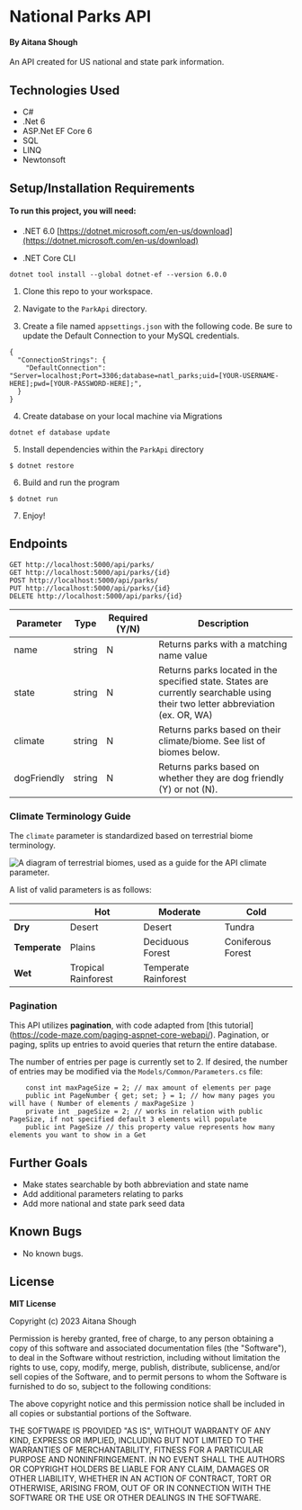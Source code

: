 # National Parks API

#### By Aitana Shough

An API created for US national and state park information.

## Technologies Used

* C#
* .Net 6
* ASP.Net EF Core 6
* SQL
* LINQ
* Newtonsoft

## Setup/Installation Requirements

#### To run this project, you will need:
* .NET 6.0
[https://dotnet.microsoft.com/en-us/download](https://dotnet.microsoft.com/en-us/download)

* .NET Core CLI
```
dotnet tool install --global dotnet-ef --version 6.0.0
```

1. Clone this repo to your workspace.

2. Navigate to the `ParkApi` directory.

3. Create a file named `appsettings.json` with the following code. Be sure to update the Default Connection to your MySQL credentials.
```
{
  "ConnectionStrings": {
    "DefaultConnection": "Server=localhost;Port=3306;database=natl_parks;uid=[YOUR-USERNAME-HERE];pwd=[YOUR-PASSWORD-HERE];",
  }
}
```

4. Create database on your local machine via Migrations
```
dotnet ef database update
```

5. Install dependencies within the `ParkApi` directory
```
$ dotnet restore
````

6. Build and run the program 
 ```
 $ dotnet run
 ```

7. Enjoy!


## Endpoints

```
GET http://localhost:5000/api/parks/
GET http://localhost:5000/api/parks/{id}
POST http://localhost:5000/api/parks/
PUT http://localhost:5000/api/parks/{id}
DELETE http://localhost:5000/api/parks/{id}
```

|Parameter | Type | Required (Y/N) | Description |
|----------|------|----------------|-------------|
|name      |string| N              |Returns parks with a matching name value|
|state     |string| N              |Returns parks located in the specified state. States are currently searchable using their two letter abbreviation (ex. OR, WA)|
|climate   |string| N              |Returns parks based on their climate/biome. See list of biomes below.|
|dogFriendly|string|N              |Returns parks based on whether they are dog friendly (Y) or not (N).|

### Climate Terminology Guide

The `climate` parameter is standardized based on terrestrial biome terminology.

![A diagram of terrestrial biomes, used as a guide for the API climate parameter.](https://pbs.twimg.com/media/FNA1yWyWYAYOjIz?format=jpg&name=900x900 "Terrestrial Biomes")

A list of valid parameters is as follows:

|  |Hot        |Moderate     |Cold                  |
|----------------|-----------|-------------|----------------------|
|**Dry**         |Desert     |Desert      |Tundra                |
|**Temperate**   |Plains  |Deciduous Forest |Coniferous Forest |
|**Wet**    |Tropical Rainforest |Temperate Rainforest | |

### Pagination

This API utilizes **pagination**, with code adapted from [this tutorial] (https://code-maze.com/paging-aspnet-core-webapi/). Pagination, or paging, splits up entries to avoid queries that return the entire database. 

The number of entries per page is currently set to 2. If desired, the number of entries may be modified via the `Models/Common/Parameters.cs` file:

```
    const int maxPageSize = 2; // max amount of elements per page
    public int PageNumber { get; set; } = 1; // how many pages you will have ( Number of elements / maxPageSize )
    private int _pageSize = 2; // works in relation with public PageSize, if not specified default 3 elements will populate
    public int PageSize // this property value represents how many elements you want to show in a Get
```

## Further Goals

* Make states searchable by both abbreviation and state name
* Add additional parameters relating to parks
* Add more national and state park seed data


## Known Bugs

* No known bugs.


## License

**MIT License**

Copyright (c) 2023 Aitana Shough

Permission is hereby granted, free of charge, to any person obtaining a copy of this software and associated documentation files (the "Software"), to deal in the Software without restriction, including without limitation the rights to use, copy, modify, merge, publish, distribute, sublicense, and/or sell copies of the Software, and to permit persons to whom the Software is furnished to do so, subject to the following conditions:

The above copyright notice and this permission notice shall be included in all copies or substantial portions of the Software.

THE SOFTWARE IS PROVIDED "AS IS", WITHOUT WARRANTY OF ANY KIND, EXPRESS OR IMPLIED, INCLUDING BUT NOT LIMITED TO THE WARRANTIES OF MERCHANTABILITY, FITNESS FOR A PARTICULAR PURPOSE AND NONINFRINGEMENT. IN NO EVENT SHALL THE AUTHORS OR COPYRIGHT HOLDERS BE LIABLE FOR ANY CLAIM, DAMAGES OR OTHER LIABILITY, WHETHER IN AN ACTION OF CONTRACT, TORT OR OTHERWISE, ARISING FROM, OUT OF OR IN CONNECTION WITH THE SOFTWARE OR THE USE OR OTHER DEALINGS IN THE SOFTWARE.
